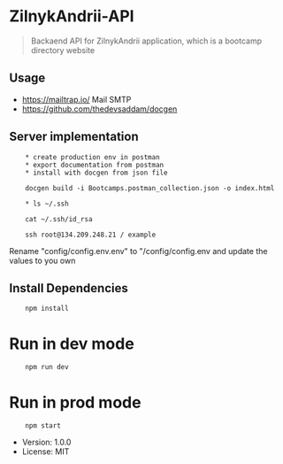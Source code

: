 # ZilnykAndrii-API

> Backaend API for ZilnykAndrii application, which is a bootcamp directory website

## Usage

- https://mailtrap.io/ Mail SMTP
- https://github.com/thedevsaddam/docgen

## Server implementation

```
    * create production env in postman
    * export documentation from postman
    * install with docgen from json file
```

```
    docgen build -i Bootcamps.postman_collection.json -o index.html
```

```
    * ls ~/.ssh
```

```
    cat ~/.ssh/id_rsa
```

```
    ssh root@134.209.248.21 / example
```
Rename "config/config.env.env" to "/config/config.env and update the values to you own

## Install Dependencies

```
    npm install
```

# Run in dev mode
```
    npm run dev
```

# Run in prod mode
```
    npm start
```

- Version: 1.0.0
- License: MIT
